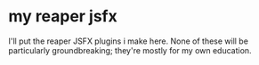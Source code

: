 # my reaper jsfx
I'll put the reaper JSFX plugins i make here.
None of these will be particularly groundbreaking; they're mostly for my own education.
